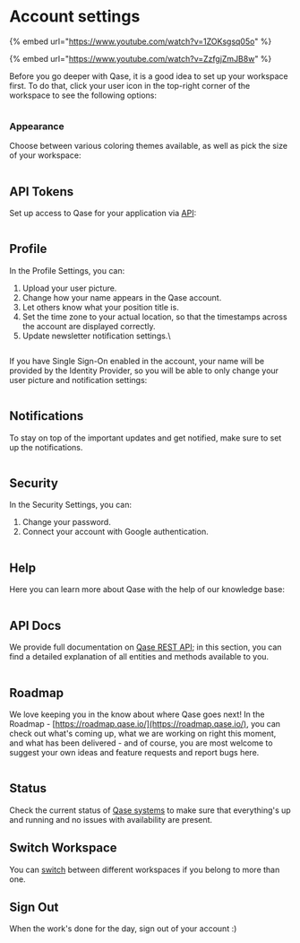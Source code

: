 # Account settings



{% embed url="https://www.youtube.com/watch?v=1ZOKsgsq05o" %}

{% embed url="https://www.youtube.com/watch?v=ZzfgjZmJB8w" %}

Before you go deeper with Qase, it is a good idea to set up your workspace first. To do that, click your user icon in the top-right corner of the workspace to see the following options:

<figure><img src="../.gitbook/assets/image (33).png" alt=""><figcaption></figcaption></figure>

### **Appearance**&#x20;

Choose between various coloring themes available, as well as pick the size of your workspace:

<figure><img src="https://qase.intercom-attachments-7.com/i/o/595187101/ed65814df1dc0df47712adf5/EdWupp4zjuwE2EBkOLjvri_yGdwvuiHbeg0BTql40LYE9vF14K1pjAH6ZLkSCEAwDkWD5XmKr4-XNQ9Ey_QK5huPmGooTHSAs1eFGnQlfraJWgflDikfHwiuT6JcyjtHyT0AAeWut3Y0njjYxEyl9dZFFQ9jgNJM5LcbJZCEIoeGflwc4JRGl-0bOQ" alt=""><figcaption></figcaption></figure>

## API Tokens <a href="#h_660c7da4f7" id="h_660c7da4f7"></a>

Set up access to Qase for your application via [API](https://developers.qase.io/):



<figure><img src="../.gitbook/assets/api token.gif" alt=""><figcaption></figcaption></figure>

## Profile <a href="#h_7f687f3ae8" id="h_7f687f3ae8"></a>

In the Profile Settings, you can:

1. Upload your user picture.
2. Change how your name appears in the Qase account.
3. Let others know what your position title is.
4. Set the time zone to your actual location, so that the timestamps across the account are displayed correctly.
5. Update newsletter notification settings.\


<figure><img src="../.gitbook/assets/image (34).png" alt=""><figcaption></figcaption></figure>

If you have Single Sign-On enabled in the account, your name will be provided by the Identity Provider, so you will be able to only change your user picture and notification settings:

<figure><img src="../.gitbook/assets/Screenshot 2024-07-10 at 2.38.56 PM.png" alt=""><figcaption></figcaption></figure>

## Notifications <a href="#h_5bb873c67a" id="h_5bb873c67a"></a>

To stay on top of the important updates and get notified, make sure to set up the notifications.

<figure><img src="../.gitbook/assets/image (35).png" alt=""><figcaption></figcaption></figure>

## Security <a href="#h_353981ecd5" id="h_353981ecd5"></a>

In the Security Settings, you can:

1. Change your password.
2. Connect your account with Google authentication.

<figure><img src="../.gitbook/assets/image (36).png" alt=""><figcaption></figcaption></figure>

## Help <a href="#h_353981ecd5" id="h_353981ecd5"></a>

Here you can learn more about Qase with the help of our knowledge base:

<figure><img src="../.gitbook/assets/image (37).png" alt=""><figcaption></figcaption></figure>

## API Docs <a href="#h_3b7693ded9" id="h_3b7693ded9"></a>

We provide full documentation on [Qase REST API](https://developers.qase.io/reference/introduction-to-the-qase-api); in this section, you can find a detailed explanation of all entities and methods available to you.

<figure><img src="../.gitbook/assets/image (38).png" alt=""><figcaption></figcaption></figure>

## Roadmap <a href="#h_37494df7fd" id="h_37494df7fd"></a>

We love keeping you in the know about where Qase goes next! In the Roadmap - [https://roadmap.qase.io/](https://roadmap.qase.io/), you can check out what's coming up, what we are working on right this moment, and what has been delivered - and of course, you are most welcome to suggest your own ideas and feature requests and report bugs here.

<figure><img src="../.gitbook/assets/image (39).png" alt=""><figcaption></figcaption></figure>

## Status <a href="#h_e74c5340c5" id="h_e74c5340c5"></a>

Check the current status of [Qase systems](https://status.qase.io/) to make sure that everything's up and running and no issues with availability are present.

## Switch Workspace <a href="#h_f47e797180" id="h_f47e797180"></a>

You can [switch](https://help.qase.io/en/articles/6778467-how-do-i-switch-between-workspaces) between different workspaces if you belong to more than one.

## Sign Out <a href="#h_3a006cca63" id="h_3a006cca63"></a>

When the work's done for the day, sign out of your account :)
